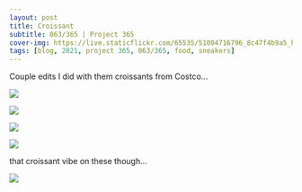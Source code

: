 ```yaml
---
layout: post
title: Croissant
subtitle: 063/365 | Project 365
cover-img: https://live.staticflickr.com/65535/51004716796_8c47f4b9a5_h.jpg
tags: [blog, 2021, project 365, 063/365, food, sneakers]
---
```

<style>
  .intro-header.big-img {
    background-position:top }
</style>
Couple edits I did with them croissants from Costco... 
<p class="post-img-wrap">
  <img src="https://live.staticflickr.com/65535/51004731371_8f859af52d_h.jpg">
</p>
<p class="post-img-wrap">
  <img src="https://live.staticflickr.com/65535/51004016298_9332fb2983_h.jpg">
</p>
<p class="post-img-wrap">
  <img src="https://live.staticflickr.com/65535/51004717211_6e9034c42a_h.jpg">
</p>
<p class="post-img-wrap">
  <img src="https://live.staticflickr.com/65535/51004015353_0500e51430_h.jpg">
</p>
that croissant vibe on these though...
<p class="post-img-wrap">
  <img src="https://live.staticflickr.com/65535/51004030823_3d545b013d_h.jpg">
</p>
